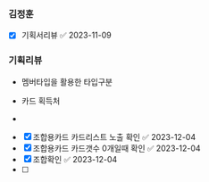 
### 김정훈


- [x] 기획서리뷰 ✅ 2023-11-09


### 기획리뷰

- 멤버타입을 활용한 타입구분 

- 카드 획득처 

- 

- [x] 조합용카드 카드리스트 노출 확인 ✅ 2023-12-04
- [x] 조합용카드 카드갯수 0개일때 확인 ✅ 2023-12-04
- [x] 조합확인 ✅ 2023-12-04
- [ ] 